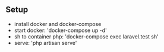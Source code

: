 ## Setup
- install docker and docker-compose
- start docker: 'docker-compose up -d'
- sh to container php: 'docker-compose exec laravel.test sh'
- serve: 'php artisan serve'



